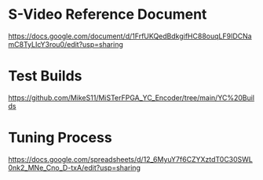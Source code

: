 # S-Video Reference Document
https://docs.google.com/document/d/1FrfUKQedBdkgifHC88ouqLF9IDCNamC8TyLIcY3rou0/edit?usp=sharing
# Test Builds
https://github.com/MikeS11/MiSTerFPGA_YC_Encoder/tree/main/YC%20Builds
# Tuning Process
https://docs.google.com/spreadsheets/d/12_6MyuY7f6CZYXztdT0C30SWL0nk2_MNe_Cno_D-txA/edit?usp=sharing


